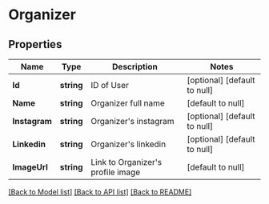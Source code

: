 # Organizer

## Properties
Name | Type | Description | Notes
------------ | ------------- | ------------- | -------------
**Id** | **string** | ID of User | [optional] [default to null]
**Name** | **string** | Organizer full name | [default to null]
**Instagram** | **string** | Organizer&#x27;s instagram | [optional] [default to null]
**Linkedin** | **string** | Organizer&#x27;s linkedin | [optional] [default to null]
**ImageUrl** | **string** | Link to Organizer&#x27;s profile image | [default to null]

[[Back to Model list]](../README.md#documentation-for-models) [[Back to API list]](../README.md#documentation-for-api-endpoints) [[Back to README]](../README.md)

